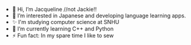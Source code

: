 - 👋 Hi, I’m Jacqueline //not Jackie!!
- 👀 I’m interested in Japanese and developing language learning apps.
- ✨ I'm studying computer science at SNHU
- 🌱 I’m currently learning C++ and Python
- ⚡ Fun fact: In my spare time I like to sew

<!---
JacqueCF/JacqueCF is a ✨ special ✨ repository because its `README.md` (this file) appears on your GitHub profile.
You can click the Preview link to take a look at your changes.
--->
